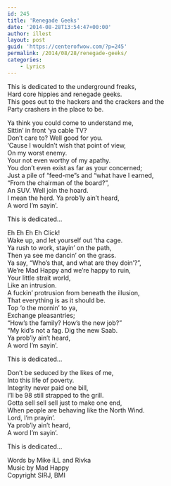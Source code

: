 ```yaml
---
id: 245
title: 'Renegade Geeks'
date: '2014-08-28T13:54:47+00:00'
author: illest
layout: post
guid: 'https://centerofwow.com/?p=245'
permalink: /2014/08/28/renegade-geeks/
categories:
    - Lyrics
---
```


This is dedicated to the underground freaks,  
Hard core hippies and renegade geeks.  
This goes out to the hackers and the crackers and the  
Party crashers in the place to be.

Ya think you could come to understand me,  
Sittin’ in front ‘ya cable TV?  
Don’t care to? Well good for you.  
‘Cause I wouldn’t wish that point of view,  
On my worst enemy.  
Your not even worthy of my apathy.  
You don’t even exist as far as your concerned;  
Just a pile of “feed-me”s and “what have I earned,  
“From the chairman of the board?”,  
An SUV. Well join the hoard.  
I mean the herd. Ya prob’ly ain’t heard,  
A word I’m sayin’.

This is dedicated…

Eh Eh Eh Eh Click!  
Wake up, and let yourself out ‘tha cage.  
Ya rush to work, stayin’ on the path,  
Then ya see me dancin’ on the grass.  
Ya say, “Who’s that, and what are they doin’?”,  
We’re Mad Happy and we’re happy to ruin,  
Your little strait world,  
Like an intrusion.  
A fuckin’ protrusion from beneath the illusion,  
That everything is as it should be.  
Top ‘o the mornin’ to ya,  
Exchange pleasantries;  
“How’s the family? How’s the new job?”  
“My kid’s not a fag. Dig the new Saab.  
Ya prob’ly ain’t heard,  
A word I’m sayin’.

This is dedicated…

Don’t be seduced by the likes of me,  
Into this life of poverty.  
Integrity never paid one bill,  
I’ll be 98 still strapped to the grill.  
Gotta sell sell sell just to make one end,  
When people are behaving like the North Wind.  
Lord, I’m prayin’.  
Ya prob’ly ain’t heard,  
A word I’m sayin’.

This is dedicated…

Words by Mike iLL and Rivka  
Music by Mad Happy  
Copyright SIRJ, BMI